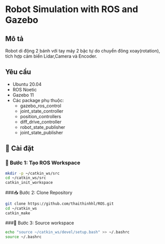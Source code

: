 
# Robot Simulation with ROS and Gazebo

## Mô tả
Robot di động 2 bánh với tay máy 2 bậc tự do chuyển đông xoay(rotation), tích hợp cảm biến Lidar,Camera và Encoder.

## Yêu cầu
- Ubuntu 20.04
- ROS Noetic
- Gazebo 11
- Các package phụ thuộc:
  - gazebo_ros_control
  - joint_state_controller
  - position_controllers
  - diff_drive_controller
  - robot_state_publisher
  - joint_state_publisher

## 🚀 Cài đặt

### 🔧 Bước 1: Tạo ROS Workspace

```bash
mkdir -p ~/catkin_ws/src
cd ~/catkin_ws/src
catkin_init_workspace   
```

###📥 Bước 2: Clone Repository

```bash
git clone https://github.com/thaithinhhl/ROS.git
cd ~/catkin_ws
catkin_make
```

###🧠 Bước 3: Source workspace

```bash
echo "source ~/catkin_ws/devel/setup.bash" >> ~/.bashrc
source ~/.bashrc
```
